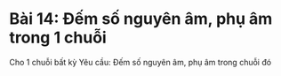 # Bài 14: Đếm số nguyên âm, phụ âm trong 1 chuỗi
Cho 1 chuỗi bất kỳ
Yêu cầu: Đếm số nguyên âm, phụ âm trong chuỗi đó
